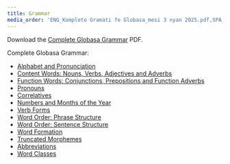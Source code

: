 ```yaml
---
title: Grammar
media_order: 'ENG_Kompleto Gramati fe Globasa_mesi 3 nyan 2025.pdf,SPA_Kompleto Gramati fe Globasa_mesi 3 nyan 2025.pdf'
---
```


Download the [Complete Globasa Grammar](ENG_Kompleto%20Gramati%20fe%20Globasa_mesi%203%20nyan%202025.pdf) PDF.

Complete Globasa Grammar:

* [Alphabet and Pronunciation](abece-ji-lafuzu)
* [Content Words: Nouns, Verbs, Adjectives and Adverbs](inharelexi)
* [Function Words: Conjunctions, Prepositions and Function Adverbs](gramatilexi)
* [Pronouns](pornamelexi)
* [Correlatives](tabellexi)
* [Numbers and Months of the Year](numer-ji-mesi)
* [Verb Forms](falelexili-morfo)
* [Word Order: Phrase Structure](jumlemonli-estrutur)
* [Word Order: Sentence Structure](jumleli-estrutur)
* [Word Formation](lexikostrui)
* [Truncated Morphemes](ofkatado-morfomon)
* [Abbreviations](kurtogixey)
* [Word Classes](lexiklase)

<!-- <a href="{{ page.url }}:pdf" title="Send to PDF"><i class="fa fa-file-pdf-o"></i></a> -->